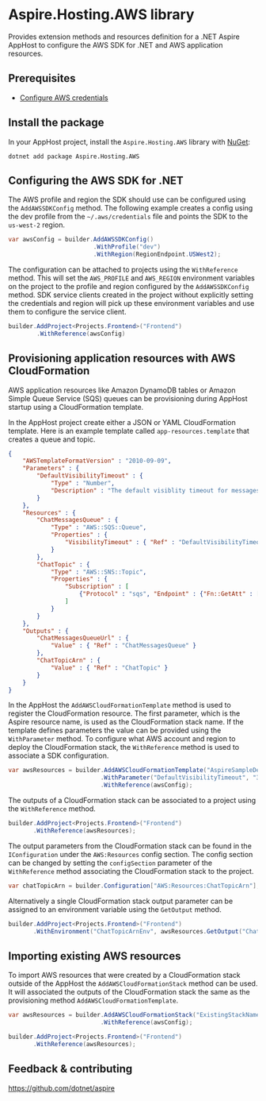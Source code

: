 # Aspire.Hosting.AWS library

Provides extension methods and resources definition for a .NET Aspire AppHost to configure the AWS SDK for .NET and AWS application resources.

## Prerequisites

- [Configure AWS credentials](https://docs.aws.amazon.com/cli/latest/userguide/cli-configure-files.html)

## Install the package

In your AppHost project, install the `Aspire.Hosting.AWS` library with [NuGet](https://www.nuget.org):

```dotnetcli
dotnet add package Aspire.Hosting.AWS
```

## Configuring the AWS SDK for .NET

The AWS profile and region the SDK should use can be configured using the `AddAWSSDKConfig` method.
The following example creates a config using the dev profile from the `~/.aws/credentials` file and points the SDK to the
`us-west-2` region.

```csharp
var awsConfig = builder.AddAWSSDKConfig()
                        .WithProfile("dev")
                        .WithRegion(RegionEndpoint.USWest2);
```

The configuration can be attached to projects using the `WithReference` method. This will set the `AWS_PROFILE` and `AWS_REGION`
environment variables on the project to the profile and region configured by the `AddAWSSDKConfig` method. SDK service clients created in the
project without explicitly setting the credentials and region will pick up these environment variables and use them
to configure the service client.

```csharp
builder.AddProject<Projects.Frontend>("Frontend")
        .WithReference(awsConfig)
```

## Provisioning application resources with AWS CloudFormation

AWS application resources like Amazon DynamoDB tables or Amazon Simple Queue Service (SQS) queues can be provisioning during AppHost
startup using a CloudFormation template.

In the AppHost project create either a JSON or YAML CloudFormation template. Here is an example template called `app-resources.template` that creates a queue and topic.
```json
{
    "AWSTemplateFormatVersion" : "2010-09-09",
    "Parameters" : {
        "DefaultVisibilityTimeout" : {
            "Type" : "Number",
            "Description" : "The default visiblity timeout for messages in SQS queue."
        }
    },
    "Resources" : {
        "ChatMessagesQueue" : {
            "Type" : "AWS::SQS::Queue",
            "Properties" : {
                "VisibilityTimeout" : { "Ref" : "DefaultVisibilityTimeout" }
            }
        },
        "ChatTopic" : {
            "Type" : "AWS::SNS::Topic",
            "Properties" : {
                "Subscription" : [
                    {"Protocol" : "sqs", "Endpoint" : {"Fn::GetAtt" : [ "ChatMessagesQueue", "Arn"]}}
                ]
            }
        }
    },
    "Outputs" : {
        "ChatMessagesQueueUrl" : {
            "Value" : { "Ref" : "ChatMessagesQueue" }
        },
        "ChatTopicArn" : {
            "Value" : { "Ref" : "ChatTopic" }
        }
    }
}
```

In the AppHost the `AddAWSCloudFormationTemplate` method is used to register the CloudFormation resource. The first parameter,
which is the Aspire resource name, is used as the CloudFormation stack name. If the template defines parameters the value can be provided using 
the `WithParameter` method. To configure what AWS account and region to deploy the CloudFormation stack,
the `WithReference` method is used to associate a SDK configuration.

```csharp
var awsResources = builder.AddAWSCloudFormationTemplate("AspireSampleDevResources", "app-resources.template")
                          .WithParameter("DefaultVisibilityTimeout", "30")
                          .WithReference(awsConfig);
```

The outputs of a CloudFormation stack can be associated to a project using the `WithReference` method.

```csharp
builder.AddProject<Projects.Frontend>("Frontend")
       .WithReference(awsResources);
```

The output parameters from the CloudFormation stack can be found in the `IConfiguration` under the `AWS:Resources` config section. The config section
can be changed by setting the `configSection` parameter of the `WithReference` method associating the CloudFormation stack to the project.

```csharp
var chatTopicArn = builder.Configuration["AWS:Resources:ChatTopicArn"];
```

Alternatively a single CloudFormation stack output parameter can be assigned to an environment variable using the `GetOutput` method.

```csharp
builder.AddProject<Projects.Frontend>("Frontend")
       .WithEnvironment("ChatTopicArnEnv", awsResources.GetOutput("ChatTopicArn"))
```

## Importing existing AWS resources

To import AWS resources that were created by a CloudFormation stack outside of the AppHost the `AddAWSCloudFormationStack` method can be used.
It will associated the outputs of the CloudFormation stack the same as the provisioning method `AddAWSCloudFormationTemplate`.

```csharp
var awsResources = builder.AddAWSCloudFormationStack("ExistingStackName")
                          .WithReference(awsConfig);

builder.AddProject<Projects.Frontend>("Frontend")
       .WithReference(awsResources);
```

## Feedback & contributing

https://github.com/dotnet/aspire
